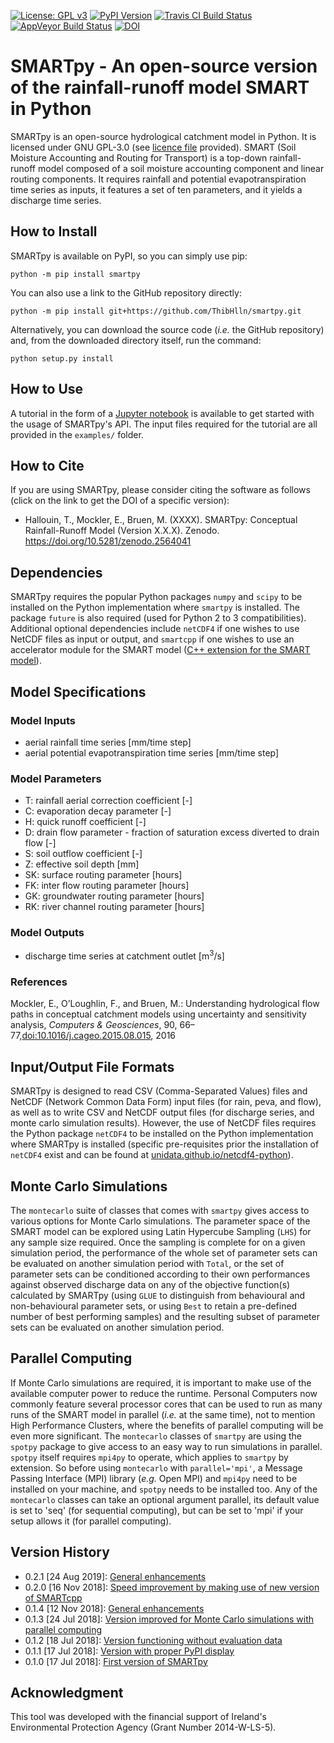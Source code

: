 [![License: GPL v3](https://img.shields.io/badge/License-GPL%20v3-blue.svg)](https://www.gnu.org/licenses/gpl-3.0)
[![PyPI Version](https://badge.fury.io/py/smartpy.svg)](https://pypi.python.org/pypi/smartpy)
[![Travis CI Build Status](https://www.travis-ci.org/ThibHlln/smartpy.svg?branch=master)](https://www.travis-ci.org/ThibHlln/smartpy)
[![AppVeyor Build Status](https://ci.appveyor.com/api/projects/status/github/ThibHlln/smartpy?branch=master&svg=true)](https://ci.appveyor.com/project/ThibHlln/smartpy)
[![DOI](https://zenodo.org/badge/118467753.svg)](https://zenodo.org/badge/latestdoi/118467753)

# SMARTpy - An open-source version of the rainfall-runoff model SMART in Python

SMARTpy is an open-source hydrological catchment model in Python. It is licensed under GNU GPL-3.0 (see [licence file](LICENCE.md) provided). SMART (Soil Moisture Accounting and Routing for Transport) is a top-down rainfall-runoff model composed of a soil moisture accounting component and linear routing components. It requires rainfall and potential evapotranspiration time series as inputs, it features a set of ten parameters, and it yields a discharge time series.

## How to Install

SMARTpy is available on PyPI, so you can simply use pip:

    python -m pip install smartpy

You can also use a link to the GitHub repository directly:

	python -m pip install git+https://github.com/ThibHlln/smartpy.git

Alternatively, you can download the source code (*i.e.* the GitHub repository) and, from the downloaded directory itself, run the command:

    python setup.py install

## How to Use

A tutorial in the form of a [Jupyter notebook](examples/api_usage_example.ipynb) is available to get started with the usage of SMARTpy's API. The input files required for the tutorial are all provided in the `examples/` folder.

## How to Cite

If you are using SMARTpy, please consider citing the software as follows (click on the link to get the DOI of a specific version):
* Hallouin, T., Mockler, E., Bruen, M. (XXXX). SMARTpy: Conceptual Rainfall-Runoff Model (Version X.X.X). Zenodo. https://doi.org/10.5281/zenodo.2564041

## Dependencies

SMARTpy requires the popular Python packages `numpy` and `scipy` to be installed on the Python implementation where `smartpy` is installed. The package `future` is also required (used for Python 2 to 3 compatibilities). Additional optional dependencies include `netCDF4` if one wishes to use NetCDF files as input or output, and `smartcpp` if one wishes to use an accelerator module for the SMART model ([C++ extension for the SMART model](https://github.com/ThibHlln/smartcpp)).

## Model Specifications

### Model Inputs

* aerial rainfall time series [mm/time step]
* aerial potential evapotranspiration time series [mm/time step]

### Model Parameters

* T: rainfall aerial correction coefficient [-]
* C: evaporation decay parameter [-]
* H: quick runoff coefficient [-]
* D: drain flow parameter - fraction of saturation excess diverted to drain flow [-]
* S: soil outflow coefficient [-]
* Z: effective soil depth [mm]
* SK: surface routing parameter [hours]
* FK: inter flow routing parameter [hours]
* GK: groundwater routing parameter [hours]
* RK: river channel routing parameter [hours]

### Model Outputs

* discharge time series at catchment outlet [m<sup>3</sup>/s]

### References

Mockler, E., O’Loughlin, F., and Bruen, M.: Understanding hydrological flow paths in conceptual catchment models using uncertainty and sensitivity analysis, *Computers & Geosciences*, 90, 66–77,[doi:10.1016/j.cageo.2015.08.015](https://dx.doi.org/10.1016/j.cageo.2015.08.015), 2016

## Input/Output File Formats

SMARTpy is designed to read CSV (Comma-Separated Values) files and NetCDF (Network Common Data Form) input files (for rain, peva, and flow), as well as to write CSV and NetCDF output files (for discharge series, and monte carlo simulation results). However, the use of NetCDF files requires the Python package `netCDF4` to be installed on the Python implementation where SMARTpy is installed (specific pre-requisites prior the installation of `netCDF4` exist and can be found at [unidata.github.io/netcdf4-python](http://unidata.github.io/netcdf4-python/)).

## Monte Carlo Simulations

The `montecarlo` suite of classes that comes with `smartpy` gives access to various options for Monte Carlo simulations. The parameter space of the SMART model can be explored using Latin Hypercube Sampling (`LHS`) for any sample size required. Once the sampling is complete for on a given simulation period, the performance of the whole set of parameter sets can be evaluated on another simulation period with `Total`, or the set of parameter sets can be conditioned according to their own performances against observed discharge data on any of the objective function(s) calculated by SMARTpy (using `GLUE` to distinguish from behavioural and non-behavioural parameter sets, or using `Best` to retain a pre-defined number of best performing samples) and the resulting subset of parameter sets can be evaluated on another simulation period.

## Parallel Computing

If Monte Carlo simulations are required, it is important to make use of the available computer power to reduce the runtime. Personal Computers now commonly feature several processor cores that can be used to run as many runs of the SMART model in parallel (*i.e.* at the same time), not to mention High Performance Clusters, where the benefits of parallel computing will be even more significant. The `montecarlo` classes of `smartpy` are using the `spotpy` package to give access to an easy way to run simulations in parallel. `spotpy` itself requires `mpi4py` to operate, which applies to `smartpy` by extension. So before using `montecarlo` with `parallel='mpi'`, a Message Passing Interface (MPI) library (*e.g.* Open MPI) and `mpi4py` need to be installed on your machine, and `spotpy` needs to be installed too. Any of the `montecarlo` classes can take an optional argument parallel, its default value is set to 'seq' (for sequential computing), but can be set to 'mpi' if your setup allows it (for parallel computing).

## Version History

* 0.2.1 [24 Aug 2019]: [General enhancements](https://github.com/ThibHlln/smartpy/releases/tag/v0.2.1)
* 0.2.0 [16 Nov 2018]: [Speed improvement by making use of new version of SMARTcpp](https://github.com/ThibHlln/smartpy/releases/tag/v0.2.0)
* 0.1.4 [12 Nov 2018]: [General enhancements](https://github.com/ThibHlln/smartpy/releases/tag/v0.1.4)
* 0.1.3 [24 Jul 2018]: [Version improved for Monte Carlo simulations with parallel computing](https://github.com/ThibHlln/smartpy/releases/tag/v0.1.3)
* 0.1.2 [18 Jul 2018]: [Version functioning without evaluation data](https://github.com/ThibHlln/smartpy/releases/tag/v0.1.2)
* 0.1.1 [17 Jul 2018]: [Version with proper PyPI display](https://github.com/ThibHlln/smartpy/releases/tag/v0.1.1)
* 0.1.0 [17 Jul 2018]: [First version of SMARTpy](https://github.com/ThibHlln/smartpy/releases/tag/v0.1.0)

## Acknowledgment

This tool was developed with the financial support of Ireland's Environmental Protection Agency (Grant Number 2014-W-LS-5).